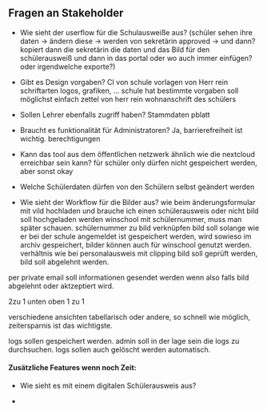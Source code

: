 ## Fragen an Stakeholder

- Wie sieht der userflow für die Schulausweiße aus? (schüler sehen ihre daten -> ändern diese -> werden von sekretärin approved -> und dann? kopiert dann die sekretärin die daten und das Bild für den schülerausweiß und dann in das portal oder wo auch immer einfügen? oder irgendwelche exporte?)

- Gibt es Design vorgaben?
  CI von schule vorlagen von Herr rein schriftarten logos, grafiken, ... schule hat bestimmte vorgaben
  soll möglichst einfach zettel von herr rein wohnanschrift des schülers

- Sollen Lehrer ebenfalls zugriff haben?
  Stammdaten pblatt
- Braucht es funktionalität für Administratoren?
  Ja, barrierefreiheit ist wichtig. berechtigungen

- Kann das tool aus dem öffentlichen netzwerk ähnlich wie die nextcloud erreichbar sein kann?
  für schüler only dürfen nicht gespeichert werden, aber sonst okay

- Welche Schülerdaten dürfen von den Schülern selbst geändert werden
- Wie sieht der Workflow für die Bilder aus?
  wie beim änderungsformular mit vild hochladen und brauche ich einen schülerausweis oder nicht
  bild soll hochgeladen werden winschool mit schülernummer, muss man später schauen. schülernummer zu bild verknüpfen
  bild soll solange wie er bei der schule angemeldet ist gespeichert werden, wird sowieso im archiv gespeichert, bilder können auch für winschool genutzt werden.
  verhältnis wie bei personalausweis mit clipping bild soll geprüft werden, bild soll abgelehnt werden.

per private email soll informationen gesendet werden wenn also falls bild abgelehnt oder aktzeptiert wird.

2zu 1 unten oben 1 zu 1

verschiedene ansichten tabellarisch oder andere, so schnell wie möglich, zeitersparnis ist das wichtigste.

logs sollen gespeichert werden. admin soll in der lage sein die logs zu durchsuchen. logs sollen auch gelöscht werden automatisch.

#### Zusätzliche Features wenn noch Zeit:

- Wie sieht es mit einem digitalen Schülerausweis aus?

-
